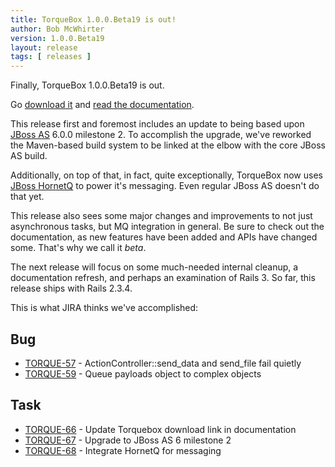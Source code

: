 ```yaml
---
title: TorqueBox 1.0.0.Beta19 is out!
author: Bob McWhirter
version: 1.0.0.Beta19
layout: release
tags: [ releases ]
---
```


Finally, TorqueBox 1.0.0.Beta19 is out.  

Go [download it](/download/) and [read the documentation](/documentation/#{page.version}/).

This release first and foremost includes an update to being based
upon [JBoss AS](http://jboss.org/jbossas/) 6.0.0 milestone 2.  To accomplish
the upgrade, we've reworked the Maven-based build system to be linked
at the elbow with the core JBoss AS build.

Additionally, on top of that, in fact, quite exceptionally,
TorqueBox now uses [JBoss HornetQ](http://hornetq.org/) to power
it's messaging.  Even regular JBoss AS doesn't do that yet.

This release also sees some major changes and improvements
to not just asynchronous tasks, but MQ integration in general. 
Be sure to check out the documentation, as new features have
been added and APIs have changed some.  That's why we call it
*beta*.

The next release will focus on some much-needed internal cleanup,
a documentation refresh, and perhaps an examination of Rails 3.
So far, this release ships with Rails 2.3.4.

This is what JIRA thinks we've accomplished:

## Bug
* [TORQUE-57](https://jira.jboss.org/jira/browse/TORQUE-57) - ActionController::send_data and send_file fail quietly
* [TORQUE-59](https://jira.jboss.org/jira/browse/TORQUE-59) - Queue payloads object to complex objects

## Task
* [TORQUE-66](https://jira.jboss.org/jira/browse/TORQUE-66) - Update Torquebox download link in documentation
* [TORQUE-67](https://jira.jboss.org/jira/browse/TORQUE-67) - Upgrade to JBoss AS 6 milestone 2
* [TORQUE-68](https://jira.jboss.org/jira/browse/TORQUE-68) - Integrate HornetQ for messaging





